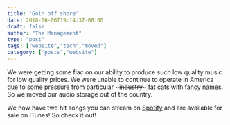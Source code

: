 ```yaml
---
title: "Goin off shore"
date: 2018-06-06T19:14:37-08:00
draft: false
author: "The Management"
type: "post"
tags: ["website","tech","moved"]
category: ["posts","website"]
---
```


We were getting some flac on our ability to produce such low quality music for low quality prices. We were unable to continue
to operate in America due to some pressure from particular ~~~industry~~~ fat cats with fancy names. So we moved our audio storage
out of the country.

We now have two hit songs you can stream on [Spotify](https://www.spotify.com) and are available for sale on iTunes! So check it out!